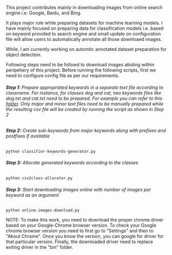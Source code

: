 This project contributes mainly in downloading images from online search engine i.e. Google, Baidu, and Bing.

It plays major role while preparing datasets for machine learning models. I have mainly focused on preparing data for classification models i.e. based on keyword provided to search engine and small update on configuration file will allow users to automatically annotate all those downloaed images.

While, I am currently working on automtic annotated dataset preparation for object detection.

Following steps need to be followd to download images abiding within peripehery of this project.
Before running the following scripts, first we need to configure config file as per our requirements.

###### **Step 1:** Prepare appropriated keywords in a separate text file according to classname. For instance, for classes dog and cat, two keywords files like dog.txt and cat.txt need to be prepared. For example you can refer to this [folder](https://github.com/Varat7v2/online-dataset-maker/tree/master/keywords/pet_detection). Only major and minor text files need to be manually prepared while the resulting csv file will be created by running the script as shown in Step 2

###### **Step 2:** Create sub-keywords from major keywords along with prefixes and postfixes if available
```
python classifier-keywords-generator.py
```

###### **Step 3:** Allocate generated keywords according to the classes
```
python csv2class-allocator.py
```

###### **Step 3:** Start downloading images online with number of images per keyword as an argument
```
python online-images-download.py
```
NOTE: To make this work, you need to download the proper chrome driver based on your Google-Chrome browser version. To check your Google chrome browser version you need to first go to "Settings" and then to "About Chrome". Once you know the version, you can google for driver for that particular version. Finally, the downloaded driver need to replace exiting driver in the "bin" folder.
